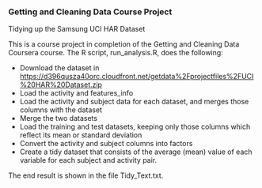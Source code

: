 ### Getting and Cleaning Data Course Project
Tidying up the Samsung UCI HAR Dataset

This is a course project in completion of the Getting and Cleaning Data Coursera course. The R script, run_analysis.R, does the following:

- Download the dataset in https://d396qusza40orc.cloudfront.net/getdata%2Fprojectfiles%2FUCI%20HAR%20Dataset.zip
- Load the activity and features_info
- Load the activity and subject data for each dataset, and merges those columns with the dataset
- Merge the two datasets
- Load the training and test datasets, keeping only those columns which reflect its mean or standard deviation
- Convert the activity and subject columns into factors
- Create a tidy dataset that consists of the average (mean) value of each variable for each subject and activity pair.

The end result is shown in the file Tidy_Text.txt.
